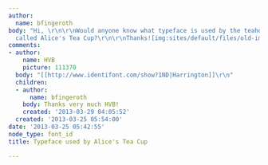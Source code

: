 ```yaml
---
author:
  name: bfingeroth
body: "Hi, \r\n\r\nWould anyone know what typeface is used by the teahouse in NYC
  called Alice's Tea Cup?\r\n\r\nThanks![img:sites/default/files/old-images/alice_5540.png]"
comments:
- author:
    name: HVB
    picture: 111370
  body: "[[http://www.identifont.com/show?1ND|Harrington]]\r\n"
  children:
  - author:
      name: bfingeroth
    body: Thanks very much HVB!
    created: '2013-03-29 04:05:52'
  created: '2013-03-25 05:54:00'
date: '2013-03-25 05:42:55'
node_type: font_id
title: Typeface used by Alice's Tea Cup

---
```

